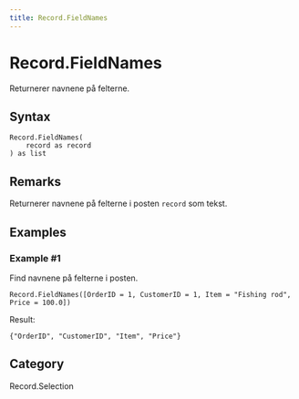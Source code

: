 ```yaml
---
title: Record.FieldNames
---
```


# Record.FieldNames


Returnerer navnene på felterne.


## Syntax

```powerquery
Record.FieldNames(
    record as record
) as list
```


## Remarks

Returnerer navnene på felterne i posten <code>record</code> som tekst.


## Examples

### Example #1 
Find navnene på felterne i posten.
```powerquery
Record.FieldNames([OrderID = 1, CustomerID = 1, Item = "Fishing rod", Price = 100.0])
```

Result: 
```powerquery
{"OrderID", "CustomerID", "Item", "Price"}
```




## Category
Record.Selection
